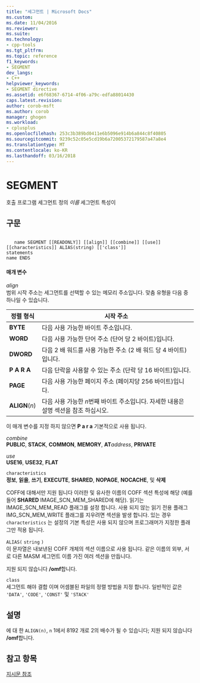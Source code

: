 ```yaml
---
title: "세그먼트 | Microsoft Docs"
ms.custom: 
ms.date: 11/04/2016
ms.reviewer: 
ms.suite: 
ms.technology:
- cpp-tools
ms.tgt_pltfrm: 
ms.topic: reference
f1_keywords:
- SEGMENT
dev_langs:
- C++
helpviewer_keywords:
- SEGMENT directive
ms.assetid: e6f68367-6714-4f06-a79c-edfa88014430
caps.latest.revision: 
author: corob-msft
ms.author: corob
manager: ghogen
ms.workload:
- cplusplus
ms.openlocfilehash: 253c3b389bd0411e6b5096e914b6a844c8f40805
ms.sourcegitcommit: 9239c52c05e5cd19b6a72005372179587a47a8e4
ms.translationtype: MT
ms.contentlocale: ko-KR
ms.lasthandoff: 03/16/2018
---
```

# <a name="segment"></a>SEGMENT
호출 프로그램 세그먼트 정의 *이름* 세그먼트 특성이  
  
## <a name="syntax"></a>구문  
  
```  
  
   name SEGMENT [[READONLY]] [[align]] [[combine]] [[use]] [[characteristics]] ALIAS(string) [['class']]  
statements  
name ENDS  
```  
  
#### <a name="parameters"></a>매개 변수  
 *align*  
 범위 시작 주소는 세그먼트를 선택할 수 있는 메모리 주소입니다. 맞춤 유형을 다음 중 하나일 수 있습니다.  
  
|정렬 형식|시작 주소|  
|----------------|----------------------|  
|**BYTE**|다음 사용 가능한 바이트 주소입니다.|  
|**WORD**|다음 사용 가능한 단어 주소 (단어 당 2 바이트)입니다.|  
|**DWORD**|다음 2 배 워드를 사용 가능한 주소 (2 배 워드 당 4 바이트)입니다.|  
|**P A R A**|다음 단락을 사용할 수 있는 주소 (단락 당 16 바이트)입니다.|  
|**PAGE**|다음 사용 가능한 페이지 주소 (페이지당 256 바이트)입니다.|  
|**ALIGN**(*n*)|다음 사용 가능한 *n*번째 바이트 주소입니다. 자세한 내용은 설명 섹션을 참조 하십시오.|  
  
 이 매개 변수를 지정 하지 않으면 **P a r a** 기본적으로 사용 됩니다.  
  
 *combine*  
 **PUBLIC**, **STACK**, **COMMON**, **MEMORY**, **AT***address*, **PRIVATE**  
  
 *use*  
 **USE16**, **USE32**, **FLAT**  
  
 `characteristics`  
 **정보**, **읽을**, **쓰기**, **EXECUTE**, **SHARED**, **NOPAGE**, **NOCACHE**, 및 **삭제**  
  
 COFF에 대해서만 지원 됩니다 이러한 및 유사한 이름의 COFF 섹션 특성에 해당 (예를 들어 **SHARED** IMAGE_SCN_MEM_SHARED에 해당). 읽기는 IMAGE_SCN_MEM_READ 플래그를 설정 합니다. 사용 되지 않는 읽기 전용 플래그 IMG_SCN_MEM_WRITE 플래그를 지우려면 섹션을 발생 합니다. 있는 경우 `characteristics` 는 설정의 기본 특성은 사용 되지 않으며 프로그래머가 지정한 플래그만 적용 됩니다.  
  
 `ALIAS(` `string` `)`  
 이 문자열은 내보낸된 COFF 개체의 섹션 이름으로 사용 됩니다.  같은 이름의 외부, 서로 다른 MASM 세그먼트 이름 가진 여러 섹션을 만듭니다.  
  
 지원 되지 않습니다 **/omf**합니다.  
  
 `class`  
 세그먼트 해야 결합 이며 어셈블된 파일의 정렬 방법을 지정 합니다. 일반적인 값은 `'DATA'`, `'CODE'`, `'CONST'` 및 `'STACK'`  
  
## <a name="remarks"></a>설명  
 에 대 한 `ALIGN(n)`, `n` 1에서 8192 개로 2의 배수가 될 수 있습니다; 지원 되지 않습니다 **/omf**합니다.  
  
## <a name="see-also"></a>참고 항목  
 [지시문 참조](../../assembler/masm/directives-reference.md)